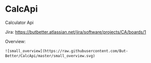# CalcApi
Calculator Api 

Jira: https://butbetter.atlassian.net/jira/software/projects/CA/boards/1

Overview:

    ![small_overview](https://raw.githubusercontent.com/But-Better/CalcApi/master/small_overview.svg)
